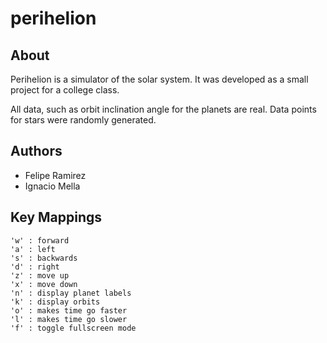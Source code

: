 # perihelion

## About

Perihelion is a simulator of the solar system. It was developed as a small project for a college class.

All data, such as orbit inclination angle for the planets are real. Data points for stars were randomly generated.

## Authors

* Felipe Ramirez
* Ignacio Mella

## Key Mappings

```
'w' : forward
'a' : left
's' : backwards
'd' : right
'z' : move up
'x' : move down
'n' : display planet labels
'k' : display orbits
'o' : makes time go faster
'l' : makes time go slower
'f' : toggle fullscreen mode
```